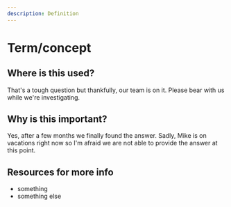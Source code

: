 ```yaml
---
description: Definition
---
```


# Term/concept

## Where is this used?

That's a tough question but thankfully, our team is on it. Please bear with us while we're investigating.

## Why is this important?

Yes, after a few months we finally found the answer. Sadly, Mike is on vacations right now so I'm afraid we are not able to provide the answer at this point.



## Resources for more info

* something
* something else



